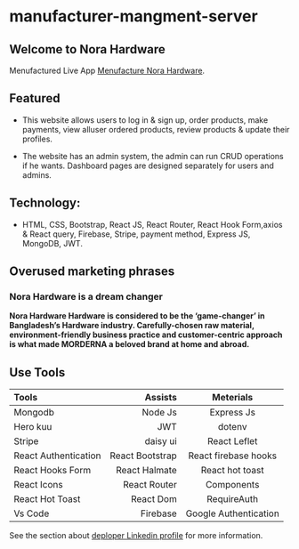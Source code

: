 # manufacturer-mangment-server

## Welcome to Nora Hardware

Menufactured Live App  [Menufacture Nora Hardware](https://manufacture-hardware.web.app/).

 ## Featured
 

* This website allows users to log in & sign up, order products, make payments, view alluser ordered products, review products & update their profiles.

*  The website has an admin system, the admin can run CRUD operations if he wants. Dashboard pages are designed separately for users and admins. 

## Technology: 

* HTML, CSS, Bootstrap, React JS, React Router, React Hook Form,axios & React query, Firebase, Stripe, payment method, Express JS, MongoDB, JWT. 


## Overused marketing phrases


  ### Nora Hardware is a dream changer 
  **Nora Hardware Hardware is considered to be the ‘game-changer’ in Bangladesh’s Hardware industry. Carefully-chosen raw material, environment-friendly business practice and customer-centric approach is what made MORDERNA a beloved brand at home and abroad.**  



## Use Tools 

Tools | Assists | Meterials
| :--- | ---: | :---:
 Mongodb | Node Js | Express Js
 Hero kuu | JWT | dotenv
 Stripe | daisy ui |React Leflet
 React Authentication |  React Bootstrap |  React firebase hooks
 React Hooks Form | React Halmate | React hot toast
 React Icons | React Router | Components
React Hot Toast   | React Dom | RequireAuth
Vs Code  | Firebase| Google Authentication 


See the section about [deploper Linkedin profile](https://www.linkedin.com/in/sajeeb-ahmed/) for more information.

